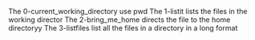 The 0-current_working_directory use pwd
The 1-listit lists the files in the working director
The 2-bring_me_home directs the file to the home directoryy
The 3-listfiles list all the files in a directory in a long format
